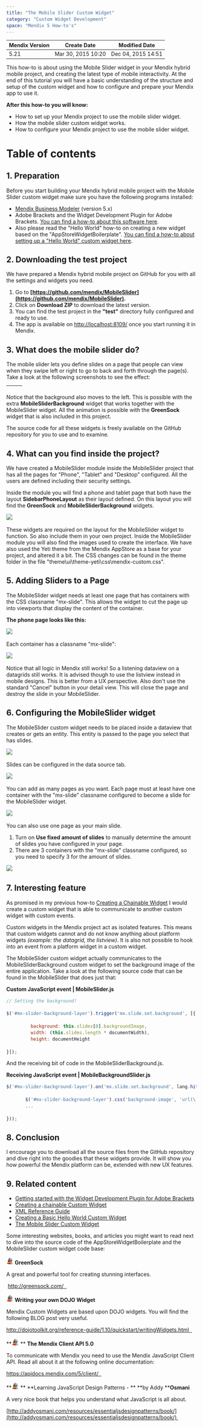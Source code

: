 ```yaml
---
title: "The Mobile Slider Custom Widget"
category: "Custom Widget Development"
space: "Mendix 5 How-to's"
---
```

<table><thead><tr><th class="confluenceTh">Mendix Version</th><th class="confluenceTh">Create Date</th><th colspan="1" class="confluenceTh">Modified Date</th></tr></thead><tbody><tr><td class="confluenceTd">5.21</td><td class="confluenceTd">Mar 30, 2015 10:20</td><td colspan="1" class="confluenceTd">Dec 04, 2015 14:51</td></tr></tbody></table>



This how-to is about using the Mobile Slider widget in your Mendix hybrid mobile project, and creating the latest type of mobile interactivity. At the end of this tutorial you will have a basic understanding of the structure and setup of the custom widget and how to configure and prepare your Mendix app to use it. 

**After this how-to you will know:**

*   How to set up your Mendix project to use the mobile slider widget.
*   How the mobile slider custom widget works.
*   How to configure your Mendix project to use the mobile slider widget.

# Table of contents

## 1. Preparation

Before you start building your Mendix hybrid mobile project with the Mobile Slider custom widget make sure you have the following programs installed:

*   [Mendix Business Modeler](https://appstore.home.mendix.com/link/modelers) (version 5.x)
*   Adobe Brackets and the Widget Development Plugin for Adobe Brackets. [You can find a how-to about this software here](Getting+started+with+the+Widget+Development+Plugin+for+Adobe+Brackets).
*   Also please read the "Hello World" how-to on creating a new widget based on the "AppStoreWidgetBoilerplate". [You can find a how-to about setting up a "Hello World" custom widget here](Creating+a+Basic+Hello+World+Custom+Widget).



## 2\. Downloading the test project

We have prepared a Mendix hybrid mobile project on GitHub for you with all the settings and widgets you need. 

1.  Go to **[https://github.com/mendix/MobileSlider](https://github.com/mendix/MobileSlider).**
2.  Click on **Download ZIP** to download the latest version.
3.  You can find the test project in the **"test"** directory fully configured and ready to use.
4.  The app is available on [http://localhost:8109/](http://localhost:8109/) once you start running it in Mendix.



## 3\. What does the mobile slider do?

The mobile slider lets you define slides on a page that people can view when they swipe left or right to go to back and forth through the page(s). Take a look at the following screenshots to see the effect:

<table><thead><tr><th class="confluenceTh"></th><th class="confluenceTh"></th><th class="confluenceTh"></th></tr></thead><tbody></tbody></table>

Notice that the background also moves to the left. This is possible with the extra **MobileSliderBackground** widget that works together with the MobileSlider widget. All the animation is possible with the **GreenSock** widget that is also included in this project.

The source code for all these widgets is freely available on the GitHub repository for you to use and to examine. 



## 4\. What can you find inside the project?

We have created a MobileSlider module inside the MobileSlider project that has all the pages for "Phone", "Tablet" and "Desktop" configured. All the users are defined including their security settings.

Inside the module you will find a phone and tablet page that both have the layout **SidebarPhoneLayout** as their layout defined.
On this layout you will find the **GreenSock** and **MobileSliderBackground** widgets.

![](attachments/12878568/13402310.png)

These widgets are required on the layout for the MobileSlider widget to function. So also include them in your own project.
Inside the MobileSlider module you will also find the images used to create the interface. We have also used the Yeti theme from the Mendix AppStore as a base for your project, and altered it a bit. The CSS changes can be found in the theme folder in the file "theme\ui\theme-yeti\css\mendix-custom.css".



## 5\. Adding Sliders to a Page

The MobileSlider widget needs at least one page that has containers with the CSS classname "mx-slide".
This allows the widget to cut the page up into viewports that display the content of the container.

**The phone page looks like this:**

![](attachments/12878568/13402314.png)

Each container has a classname "mx-slide":

![](attachments/12878568/13402316.png)

Notice that all logic in Mendix still works! So a listening dataview on a datagrids still works. It is advised though to use the listview instead in mobile designs. This is better from a UX perspective. Also don't use the standard "Cancel" button in your detail view. This will close the page and destroy the slide in your MobileSlider.



## 6\. Configuring the MobileSlider widget

The MobileSlider custom widget needs to be placed inside a dataview that creates or gets an entity.
This entity is passed to the page you select that has slides. 

![](attachments/12878568/13402317.png)

Slides can be configured in the data source tab.

![](attachments/12878568/13402318.png)

You can add as many pages as you want. Each page must at least have one container with the "mx-slide" classname configured to become a slide for the MobileSlider widget.

![](attachments/12878568/13402319.png)

You can also use one page as your main slide.

1.  Turn on **Use fixed amount of slides** to manually determine the amount of slides you have configured in your page.
2.  There are 3 containers with the "mx-slide" classname configured, so you need to specify 3 for the amount of slides.

![](attachments/12878568/13402320.png)



## 7\. Interesting feature

As promised in my previous how-to [Creating a Chainable Widget](Creating+a+chainable+Custom+Widget) I would create a custom widget that is able to communicate to another custom widget with custom events. 

Custom widgets in the Mendix project act as isolated features. This means that custom widgets cannot and do not know anything about platform widgets _(example: the datagrid, the listview)_. It is also not possible to hook into an event from a platform widget in a custom widget.

The MobileSlider custom widget actually communicates to the MobileSliderBackground custom widget to set the background image of the entire application. Take a look at the following source code that can be found in the MobileSlider that does just that:

**Custom JavaScript event | MobileSlider.js**
```js
// Setting the background!

$('#mx-slider-background-layer').trigger('mx.slide.set.background', [{

         background: this.slides[0].backgroundImage,
         width: (this.slides.length * documentWidth),
         height: documentHeight

}]);
```

And the receiving bit of code in the MobileSliderBackground.js.

**Receiving JavaScript event | MobileBackgroundSlider.js**
```js
$('#mx-slider-background-layer').on('mx.slide.set.background', lang.hitch(this, function(event, data) {

       $('#mx-slider-background-layer').css('background-image', 'url(\'' + mx.appUrl + data.background + '\')');
       ...

}));
```



## 8\. Conclusion

I encourage you to download all the source files from the GitHub repository and dive right into the goodies that these widgets provide. It will show you how powerful the Mendix platform can be, extended with new UX features.



## 9\. Related content

*   [Getting started with the Widget Development Plugin for Adobe Brackets](Getting+started+with+the+Widget+Development+Plugin+for+Adobe+Brackets)
*   [Creating a chainable Custom Widget](Creating+a+chainable+Custom+Widget)
*   [XML Reference Guide](/refguide5/XML+Reference+Guide)
*   [Creating a Basic Hello World Custom Widget](Creating+a+Basic+Hello+World+Custom+Widget)
*   [The Mobile Slider Custom Widget](The+Mobile+Slider+Custom+Widget)

Some interesting websites, books, and articles you might want to read next to dive into the source code of the AppStoreWidgetBoilerplate and the MobileSlider custom widget code base:

**![](attachments/8785003/9273423.png) GreenSock**

A great and powerful tool for creating stunning interfaces.

 [http://greensock.com/
 ](http://greensock.com/)

**![](attachments/8785003/9273423.png) Writing your own DOJO Widget**

Mendix Custom Widgets are based upon DOJO widgets. You will find the following BLOG post very useful.

[http://dojotoolkit.org/reference-guide/1.10/quickstart/writingWidgets.html
 ](http://dojotoolkit.org/reference-guide/1.10/quickstart/writingWidgets.html)

**![](attachments/8785003/9273423.png) ** **The Mendix Client API 5.0**

To communicate with Mendix you need to use the Mendix JavaScript Client API. Read all about it at the following online documentation:

[https://apidocs.mendix.com/5/client/
 ](https://apidocs.mendix.com/5/client/)

**![](attachments/8785003/9273423.png) ** **Learning JavaScript Design Patterns - ** **by Addy ****Osmani**

A very nice book that helps you understand what JavaScript is all about.

[http://addyosmani.com/resources/essentialjsdesignpatterns/book/](http://addyosmani.com/resources/essentialjsdesignpatterns/book/) 
